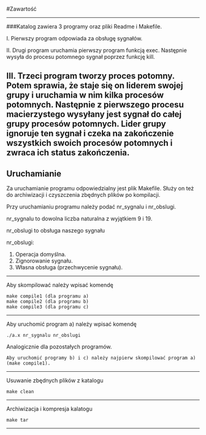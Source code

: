 #Zawartość

----------------------------------------------------------------
###Katalog zawiera 3 programy oraz pliki Readme i Makefile.

I.   Pierwszy program odpowiada za obsługę sygnałów.

II.  Drugi program uruchamia pierwszy program funkcją exec.
Następnie wysyła do procesu potomnego sygnał poprzez funkcję kill.

III. Trzeci program tworzy proces potomny. Potem sprawia, że staje się
on liderem swojej grupy i uruchamia w nim kilka procesów potomnych.
Następnie z pierwszego procesu macierzystego wysyłany jest sygnał do
całej grupy procesów potomnych. Lider grupy ignoruje ten sygnał i czeka na
zakończenie wszystkich swoich procesów potomnych i zwraca ich status zakończenia.
-----------------------------------------------------------------
Uruchamianie
-----------------------------------------------------------------
Za uruchamianie programu odpowiedzialny jest plik Makefile.
Służy on też do archiwizacji i czyszczenia zbędnych plików
po kompilacji.

Przy uruchamianiu programu należy podać nr_sygnalu i nr_obslugi.

nr_sygnalu to dowolna liczba naturalna z wyjątkiem 9 i 19.

nr_obslugi to obsługa naszego sygnału

nr_obslugi:
1) Operacja domyślna.
2) Zignorowanie sygnału.
3) Własna obsługa (przechwycenie sygnału).
-----------------------------------------------------------------
Aby skompilować należy wpisać komendę
    
    make compile1 (dla programu a)
    make compile2 (dla programu b)
    make compile3 (dla programu c)
-----------------------------------------------------------------
Aby uruchomić program a) należy wpisać komendę

    ./a.x nr_sygnalu nr_obslugi

Analogicznie dla pozostałych programów.

    Aby uruchomić programy b) i c) należy najpierw skompilować program a) (make compile1).
-----------------------------------------------------------------
Usuwanie zbędnych plików z katalogu
    
    make clean
-----------------------------------------------------------------
Archiwizacja i kompresja kalatogu

    make tar
-----------------------------------------------------------------
